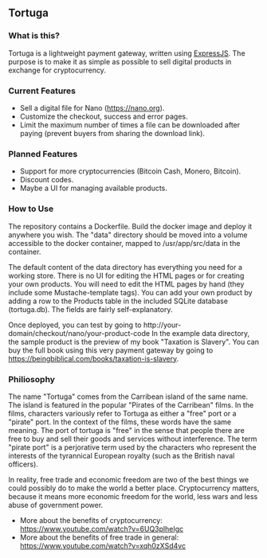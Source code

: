## Tortuga
### What is this?
Tortuga is a lightweight payment gateway, written using [ExpressJS](http://expressjs.com/ "ExpressJS"). The purpose is to make it as simple as possible to sell digital products in exchange for cryptocurrency.

### Current Features

- Sell a digital file for Nano (https://nano.org).
- Customize the checkout, success and error pages.
- Limit the maximum number of times a file can be downloaded after paying (prevent buyers from sharing the download link).

### Planned Features

- Support for more cryptocurrencies (Bitcoin Cash, Monero, Bitcoin).
- Discount codes.
- Maybe a UI for managing available products.

### How to Use

The repository contains a Dockerfile. Build the docker image and deploy it anywhere you wish. The "data" directory should be moved into a volume accessible to the docker container, mapped to /usr/app/src/data in the container.

The default content of the data directory has everything you need for a working store. There is no UI for editing the HTML pages or for creating your own products. You will need to edit the HTML pages by hand (they include some Mustache-template tags). You can add your own product by adding a row to the Products table in the included SQLite database (tortuga.db). The fields are fairly self-explanatory.

Once deployed, you can test by going to http://your-domain/checkout/nano/your-product-code
In the example data directory, the sample product is the preview of my book "Taxation is Slavery". You can buy the full book using this very payment gateway by going to https://beingbiblical.com/books/taxation-is-slavery.

### Philiosophy

The name "Tortuga" comes from the Carribean island of the same name. The island is featured in the popular "Pirates of the Carribean" films. In the films, characters variously refer to Tortuga as either a "free" port or a "pirate" port. In the context of the films, these words have the same meaning. The port of tortuga is "free" in the sense that people there are free to buy and sell their goods and services without interference. The term "pirate port" is a perjorative term used by the characters who represent the interests of the tyrannical European royalty (such as the British naval officers).

In reality, free trade and economic freedom are two of the best things we could possibly do to make the world a better place. Cryptocurrency matters, because it means more economic freedom for the world, less wars and less abuse of government power.

* More about the benefits of cryptocurrency: https://www.youtube.com/watch?v=6UQ3plheIgc
* More about the benefits of free trade in general: https://www.youtube.com/watch?v=xqh0zXSd4vc

